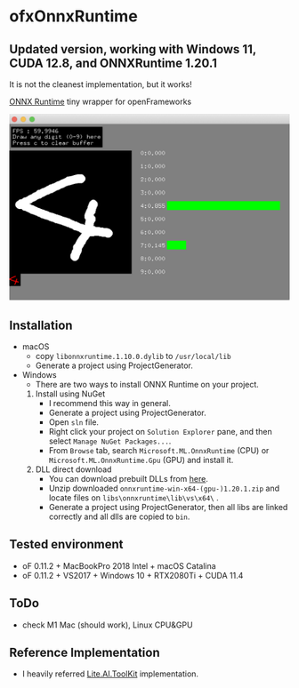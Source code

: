 # ofxOnnxRuntime

## **Updated version, working with Windows 11, CUDA 12.8, and ONNXRuntime 1.20.1**

It is not the cleanest implementation, but it works!

[ONNX Runtime](https://github.com/microsoft/onnxruntime) tiny wrapper for openFrameworks

!['test'](screenshot.png)

## Installation
- macOS
    - copy `libonnxruntime.1.10.0.dylib` to `/usr/local/lib` 
    - Generate a project using ProjectGenerator.
- Windows
    - There are two ways to install ONNX Runtime on your project.
    1. Install using NuGet
        - I recommend this way in general.
        - Generate a project using ProjectGenerator.
        - Open `sln` file.
        - Right click your project on `Solution Explorer` pane, and then select `Manage NuGet Packages...`.
        - From `Browse` tab, search `Microsoft.ML.OnnxRuntime` (CPU) or `Microsoft.ML.OnnxRuntime.Gpu` (GPU) and install it.
    2. DLL direct download
        - You can download prebuilt DLLs from [here](https://github.com/microsoft/onnxruntime/releases).
        - Unzip downloaded `onnxruntime-win-x64-(gpu-)1.20.1.zip` and locate files on `libs\onnxruntime\lib\vs\x64\` .
        - Generate a project using ProjectGenerator, then all libs are linked correctly and all dlls are copied to `bin`.

## Tested environment
- oF 0.11.2 + MacBookPro 2018 Intel + macOS Catalina
- oF 0.11.2 + VS2017 + Windows 10 + RTX2080Ti + CUDA 11.4

## ToDo
- check M1 Mac (should work), Linux CPU&GPU

## Reference Implementation
- I heavily referred [Lite.AI.ToolKit](https://github.com/DefTruth/lite.ai.toolkit) implementation.
